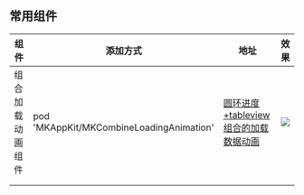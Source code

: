
## 常用组件

| 组件| 添加方式 | 地址 |效果|
| --- | --- | --- | --- |
| 组合加载动画组件 |  pod 'MKAppKit/MKCombineLoadingAnimation'  |  [圆环进度+tableview组合的加载数据动画](https://github.com/mythkiven/MKAppKit/blob/master/doc/CombineLoadingAnimation.md) | ![](https://github.com/mythkiven/MKAppKit/blob/master/source/MKCombineLoadingAnimation.gif)
|  |  |  |
|  |  |  |

